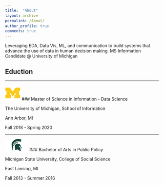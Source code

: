 ```yaml
---
title:  "About"
layout: archive
permalink: /About/
author_profile: true
comments: true
---
```


Leveraging EDA, Data Vis, ML, and communication to build systems that advance the use of data in human decision making.
MS Information Candidate @ University of Michigan




## Eduction
***
<img src="/assets/images/lgo_ncaa_michigan_wolverines.png" width="10%">    
### Master of Science in Information - Data Science

The University of Michigan, School of Information

Ann Arbor, MI

Fall 2018 - Spring 2020

***
<img src="/assets/images/spartan-helmet-png-7.png" width="15%">
### Bachelor of Arts in Public Policy

Michigan State University, College of Social Science

East Lansing, MI

Fall 2013 - Summer 2016
